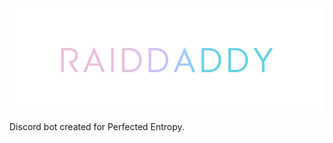 <img src="https://github.com/Myuuiii/RaidDaddy/blob/main/RaidDaddy.Resources/RepoBanner.png?raw=true">

Discord bot created for Perfected Entropy.